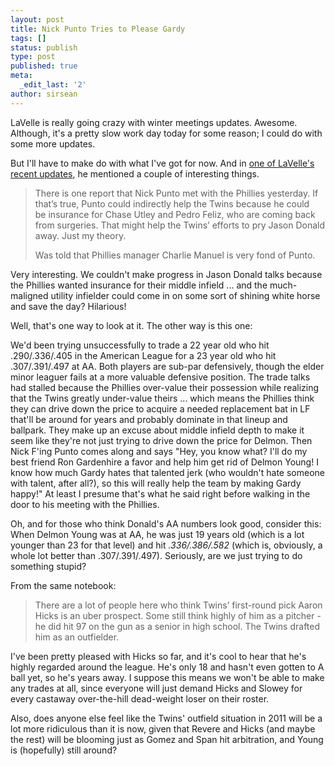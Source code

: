 ```yaml
---
layout: post
title: Nick Punto Tries to Please Gardy
tags: []
status: publish
type: post
published: true
meta:
  _edit_last: '2'
author: sirsean
---
```

LaVelle is really going crazy with winter meetings updates. Awesome. Although, it's a pretty slow work day today for some reason; I could do with some more updates.

But I'll have to make do with what I've got for now. And in <a href="http://blogs2.startribune.com/blogs/neal/2008/12/09/morning-news-and-notes-from-las-vegas/">one of LaVelle's recent updates</a>, he mentioned a couple of interesting things.
<blockquote>There is one report that Nick Punto met with the Phillies yesterday. If that’s true, Punto could indirectly help the Twins because he could be insurance for Chase Utley and Pedro Feliz, who are coming back from surgeries. That might help the Twins’ efforts to pry Jason Donald away. Just my theory.

Was told that Phillies manager Charlie Manuel is very fond of Punto.</blockquote>
Very interesting. We couldn't make progress in Jason Donald talks because the Phillies wanted insurance for their middle infield ... and the much-maligned utility infielder could come in on some sort of shining white horse and save the day? Hilarious!

Well, that's one way to look at it. The other way is this one:

We'd been trying unsuccessfully to trade a 22 year old who hit .290/.336/.405 in the American League for a 23 year old who hit .307/.391/.497 at AA. Both players are sub-par defensively, though the elder minor leaguer fails at a more valuable defensive position. The trade talks had stalled because the Phillies over-value their possession while realizing that the Twins greatly under-value theirs ... which means the Phillies think they can drive down the price to acquire a needed replacement bat in LF that'll be around for years and probably dominate in that lineup and ballpark. They make up an excuse about middle infield depth to make it seem like they're not just trying to drive down the price for Delmon. Then Nick F'ing Punto comes along and says "Hey, you know what? I'll do my best friend Ron Gardenhire a favor and help him get rid of Delmon Young! I know how much Gardy hates that talented jerk (who wouldn't hate someone with talent, after all?), so this will really help the team by making Gardy happy!" At least I presume that's what he said right before walking in the door to his meeting with the Phillies.

Oh, and for those who think Donald's AA numbers look good, consider this: When Delmon Young was at AA, he was just 19 years old (which is a lot younger than 23 for that level) and hit <em>.336/.386/.582</em> (which is, obviously, a whole lot better than .307/.391/.497). Seriously, are we just trying to do something stupid?

From the same notebook:
<blockquote>There are a lot of people here who think Twins’ first-round pick Aaron Hicks is an uber prospect. Some still think highly of him as a pitcher - he did hit 97 on the gun as a senior in high school. The Twins drafted him as an outfielder.</blockquote>
I've been pretty pleased with Hicks so far, and it's cool to hear that he's highly regarded around the league. He's only 18 and hasn't even gotten to A ball yet, so he's years away. I suppose this means we won't be able to make any trades at all, since everyone will just demand Hicks and Slowey for every castaway over-the-hill dead-weight loser on their roster.

Also, does anyone else feel like the Twins' outfield situation in 2011 will be a lot more ridiculous than it is now, given that Revere and Hicks (and maybe the rest) will be blooming just as Gomez and Span hit arbitration, and Young is (hopefully) still around?
